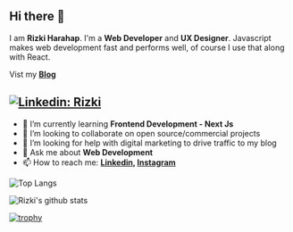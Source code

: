 ## Hi there 👋

I am **Rizki Harahap**. I'm a **Web Developer** and **UX Designer**. Javascript makes web development fast and performs well, of course I use that along with React.

Vist my **[Blog](https://happinest.netlify.app/)**

[![Linkedin: Rizki](https://img.shields.io/badge/-Rizki-blue?style=flat-square&logo=Linkedin&logoColor=white&link=https://www.linkedin.com/in/rizki-harahap/)](https://www.linkedin.com/in/rizki-harahap/)
---

- 🌱 I’m currently learning **Frontend Development - Next Js**
- 👯 I’m looking to collaborate on open source/commercial projects
- 🤔 I’m looking for help with digital marketing to drive traffic to my blog
- 💬 Ask me about **Web Development**
- 📫 How to reach me:
  **[Linkedin](https://www.linkedin.com/in/rizki-harahap/), [Instagram](https://www.instagram.com/rizky_haphap/)**

![Top Langs](https://github-readme-stats.vercel.app/api/top-langs/?username=rizkyharahap&layout=compact&theme=dark&hide_border=true)

![Rizki's github stats](https://github-readme-stats.vercel.app/api?username=rizkyharahap&show_icons=true&hide_border=true&theme=dark)

[![trophy](https://github-profile-trophy.vercel.app/?username=gkhan205)](https://github.com/rizkyharahap/github-profile-trophy)
